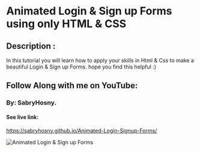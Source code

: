 # Animated Login & Sign up Forms using only HTML & CSS

## Description :
In this tutorial you will learn how to apply your skills in Html & Css
to make a beautiful Login & Sign up Forms.
hope you find this helpful :)

## Follow Along with me on YouTube:


### By: SabryHosny.
#### See live link:
https://sabryhosny.github.io/Animated-Login-Signup-Forms/

![Animated Login & Sign up Forms](/preview.png)



